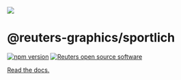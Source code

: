 ![](https://graphics.thomsonreuters.com/style-assets/images/logos/reuters-graphics-logo/svg/graphics-logo-color-dark.svg)

# @reuters-graphics/sportlich

[![npm version](https://badge.fury.io/js/%40reuters-graphics%2Fsportlich.svg)](https://badge.fury.io/js/%40reuters-graphics%2Fsportlich) [![Reuters open source software](https://badgen.net/badge/Reuters/open%20source/?color=ff8000)](https://github.com/reuters-graphics/)

[Read the docs.](https://reuters-graphics.github.io/sportlich/)

